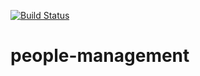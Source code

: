 [![Build Status](https://travis-ci.com/DavissonSilva/check-point.svg?branch=main)](https://travis-ci.com/DavissonSilva/check-point)

# people-management 
